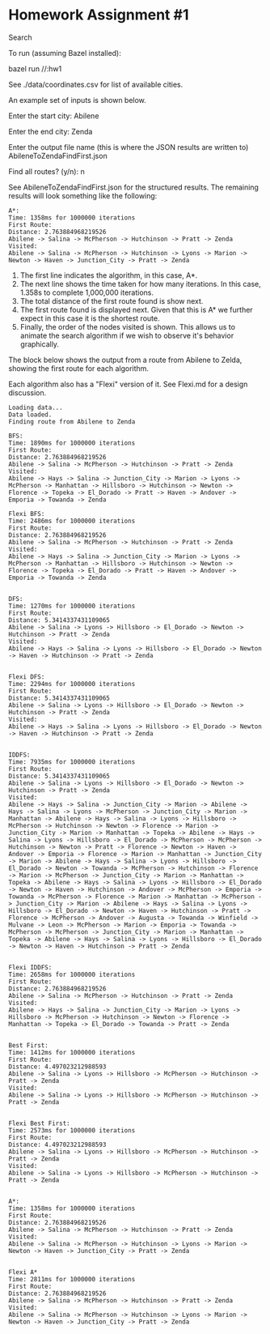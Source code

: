 # Homework Assignment #1
Search

To run (assuming Bazel installed):

bazel run //:hw1

See ./data/coordinates.csv for list of available cities.

An example set of inputs is shown below.

Enter the start city:
Abilene

Enter the end city:
Zenda

Enter the output file name (this is where the JSON results are written to)
AbileneToZendaFindFirst.json

Find all routes? (y/n): 
n

See AbileneToZendaFindFirst.json for the structured results. The remaining results will look something like the following:

```
A*: 
Time: 1358ms for 1000000 iterations
First Route: 
Distance: 2.763884968219526
Abilene -> Salina -> McPherson -> Hutchinson -> Pratt -> Zenda
Visited: 
Abilene -> Salina -> McPherson -> Hutchinson -> Lyons -> Marion -> Newton -> Haven -> Junction_City -> Pratt -> Zenda
```

1. The first line indicates the algorithm, in this case, A*.
2. The next line shows the time taken for how many iterations. In this case, 1.358s to complete 1,000,000 iterations.
3. The total distance of the first route found is show next.
4. The first route found is displayed next. Given that this is A* we further expect in this case it is the shortest route.
5. Finally, the order of the nodes visited is shown. This allows us to animate the search algorithm if we wish
to observe it's behavior graphically.


The block below shows the output from a route from Abilene to Zelda, showing the first route for each
algorithm.

Each algorithm also has a "Flexi" version of it.  See Flexi.md for a design discussion.

```
Loading data...
Data loaded.
Finding route from Abilene to Zenda

BFS: 
Time: 1890ms for 1000000 iterations
First Route: 
Distance: 2.763884968219526
Abilene -> Salina -> McPherson -> Hutchinson -> Pratt -> Zenda
Visited: 
Abilene -> Hays -> Salina -> Junction_City -> Marion -> Lyons -> McPherson -> Manhattan -> Hillsboro -> Hutchinson -> Newton -> Florence -> Topeka -> El_Dorado -> Pratt -> Haven -> Andover -> Emporia -> Towanda -> Zenda

Flexi BFS: 
Time: 2486ms for 1000000 iterations
First Route: 
Distance: 2.763884968219526
Abilene -> Salina -> McPherson -> Hutchinson -> Pratt -> Zenda
Visited: 
Abilene -> Hays -> Salina -> Junction_City -> Marion -> Lyons -> McPherson -> Manhattan -> Hillsboro -> Hutchinson -> Newton -> Florence -> Topeka -> El_Dorado -> Pratt -> Haven -> Andover -> Emporia -> Towanda -> Zenda


DFS: 
Time: 1270ms for 1000000 iterations
First Route: 
Distance: 5.3414337431109065
Abilene -> Salina -> Lyons -> Hillsboro -> El_Dorado -> Newton -> Hutchinson -> Pratt -> Zenda
Visited: 
Abilene -> Hays -> Salina -> Lyons -> Hillsboro -> El_Dorado -> Newton -> Haven -> Hutchinson -> Pratt -> Zenda


Flexi DFS: 
Time: 2294ms for 1000000 iterations
First Route: 
Distance: 5.3414337431109065
Abilene -> Salina -> Lyons -> Hillsboro -> El_Dorado -> Newton -> Hutchinson -> Pratt -> Zenda
Visited: 
Abilene -> Hays -> Salina -> Lyons -> Hillsboro -> El_Dorado -> Newton -> Haven -> Hutchinson -> Pratt -> Zenda


IDDFS: 
Time: 7935ms for 1000000 iterations
First Route: 
Distance: 5.3414337431109065
Abilene -> Salina -> Lyons -> Hillsboro -> El_Dorado -> Newton -> Hutchinson -> Pratt -> Zenda
Visited: 
Abilene -> Hays -> Salina -> Junction_City -> Marion -> Abilene -> Hays -> Salina -> Lyons -> McPherson -> Junction_City -> Marion -> Manhattan -> Abilene -> Hays -> Salina -> Lyons -> Hillsboro -> McPherson -> Hutchinson -> Newton -> Florence -> Marion -> Junction_City -> Marion -> Manhattan -> Topeka -> Abilene -> Hays -> Salina -> Lyons -> Hillsboro -> El_Dorado -> McPherson -> McPherson -> Hutchinson -> Newton -> Pratt -> Florence -> Newton -> Haven -> Andover -> Emporia -> Florence -> Marion -> Manhattan -> Junction_City -> Marion -> Abilene -> Hays -> Salina -> Lyons -> Hillsboro -> El_Dorado -> Newton -> Towanda -> McPherson -> Hutchinson -> Florence -> Marion -> McPherson -> Junction_City -> Marion -> Manhattan -> Topeka -> Abilene -> Hays -> Salina -> Lyons -> Hillsboro -> El_Dorado -> Newton -> Haven -> Hutchinson -> Andover -> McPherson -> Emporia -> Towanda -> McPherson -> Florence -> Marion -> Manhattan -> McPherson -> Junction_City -> Marion -> Abilene -> Hays -> Salina -> Lyons -> Hillsboro -> El_Dorado -> Newton -> Haven -> Hutchinson -> Pratt -> Florence -> McPherson -> Andover -> Augusta -> Towanda -> Winfield -> Mulvane -> Leon -> McPherson -> Marion -> Emporia -> Towanda -> McPherson -> McPherson -> Junction_City -> Marion -> Manhattan -> Topeka -> Abilene -> Hays -> Salina -> Lyons -> Hillsboro -> El_Dorado -> Newton -> Haven -> Hutchinson -> Pratt -> Zenda


Flexi IDDFS: 
Time: 2658ms for 1000000 iterations
First Route: 
Distance: 2.763884968219526
Abilene -> Salina -> McPherson -> Hutchinson -> Pratt -> Zenda
Visited: 
Abilene -> Hays -> Salina -> Junction_City -> Marion -> Lyons -> Hillsboro -> McPherson -> Hutchinson -> Newton -> Florence -> Manhattan -> Topeka -> El_Dorado -> Towanda -> Pratt -> Zenda


Best First: 
Time: 1412ms for 1000000 iterations
First Route: 
Distance: 4.497023212988593
Abilene -> Salina -> Lyons -> Hillsboro -> McPherson -> Hutchinson -> Pratt -> Zenda
Visited: 
Abilene -> Salina -> Lyons -> Hillsboro -> McPherson -> Hutchinson -> Pratt -> Zenda


Flexi Best First:
Time: 2573ms for 1000000 iterations
First Route: 
Distance: 4.497023212988593
Abilene -> Salina -> Lyons -> Hillsboro -> McPherson -> Hutchinson -> Pratt -> Zenda
Visited: 
Abilene -> Salina -> Lyons -> Hillsboro -> McPherson -> Hutchinson -> Pratt -> Zenda


A*: 
Time: 1358ms for 1000000 iterations
First Route: 
Distance: 2.763884968219526
Abilene -> Salina -> McPherson -> Hutchinson -> Pratt -> Zenda
Visited: 
Abilene -> Salina -> McPherson -> Hutchinson -> Lyons -> Marion -> Newton -> Haven -> Junction_City -> Pratt -> Zenda


Flexi A*
Time: 2811ms for 1000000 iterations
First Route: 
Distance: 2.763884968219526
Abilene -> Salina -> McPherson -> Hutchinson -> Pratt -> Zenda
Visited: 
Abilene -> Salina -> McPherson -> Hutchinson -> Lyons -> Marion -> Newton -> Haven -> Junction_City -> Pratt -> Zenda
```
